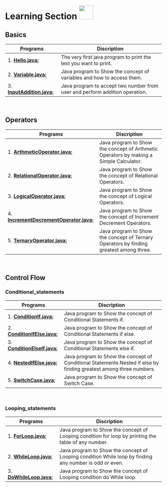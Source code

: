 # Learning Section <img src="https://i.imgur.com/ARXvPUn.gif"  height=45px>

## Basics

| Programs                                           |Discription                             |
|----------------------------------------------------|----------------------------------------|
|1. **[Hello.java:](src/basics/Hello.java)**| The very first java program to print the text you want to print.|
|2. **[Variable.java:](src/basics/Variable.java)**| Java program to Show the concept of variables and how to access them.|
|3. **[InputAddition.java:](src/basics/InputAddition.java)**| Java program to accept two number from user and perform addition operation.|
<br>

## Operators

| Programs                                           |Discription                             |
|----------------------------------------------------|----------------------------------------|
|1. **[ArthmeticOperator.java:](src/operators/ArthmeticOperator.java)**| Java program to Show the concept of Arthmetic Operators by making a Simple Calculator.|
|2. **[RelationalOperator.java:](src/operators/RelationalOperator.java)**| Java program to Show the concept of Relational Operators.|
|3. **[LogicalOperator.java:](src/operators/LogicalOperator.java)**| Java program to Show the concept of Logical Operators.|
|4. **[IncrementDecrementOperator.java:](src/operators/IncrementDecrementOperator.java)**| Java program to Show the concept of Increment Decrement Operators.|
|5. **[TernaryOperator.java:](src/operators/TernaryOperator.java)**| Java program to Show the concept of Ternary Operators by finding greatest among three.|
<br>

## Control Flow 

### Conditional_statements

| Programs                                           |Discription                             |
|----------------------------------------------------|----------------------------------------|
|1. **[ConditionIf.java:](src/control_flow/conditional_statements/ConditionIf.java)**| Java program to Show the concept of Conditional Statements if.|
|2. **[ConditionIfElse.java:](src/control_flow/conditional_statements/ConditionIfElse.java)**| Java program to Show the concept of Conditional Statements if else.|
|3. **[ConditionElseIf.java:](src/control_flow/conditional_statements/ConditionElseIf.java)**| Java program to Show the concept of Conditional Statements else if.|
|4. **[NestedIfElse.java:](src/control_flow/conditional_statements/NestedIfElse.java)**| Java program to Show the concept of Conditional Statements Nested if else by finding greatest among three numbers.|
|5. **[SwitchCase.java:](src/control_flow/conditional_statements/SwitchCase.java)**| Java program to Show the concept of Switch Case.|
<br>

### Looping_statements

| Programs                                           |Discription                             |
|----------------------------------------------------|----------------------------------------|
|1. **[ForLoop.java:](src/control_flow/looping_statements/ForLoop.java)**| Java program to Show the concept of Looping condition for loop by printing the table of any number.|
|2. **[WhileLoop.java:](src/control_flow/looping_statements/WhileLoop.java)**| Java program to Show the concept of Looping condition While loop by finding any number is odd or even.|
|3. **[DoWhileLoop.java:](src/control_flow/looping_statements/DoWhileLoop.java)**| Java program to Show the concept of Looping condition do While loop.|
<br>


<!-- ## Methods_Functions

| Programs                                           |Discription                             |
|----------------------------------------------------|----------------------------------------|
|1. **[UserMethods.java:](src/methods_functions/UserMethods.java)**| Java program to Show the concept of User Defined Methods by creating sum method.|
<br> -->
